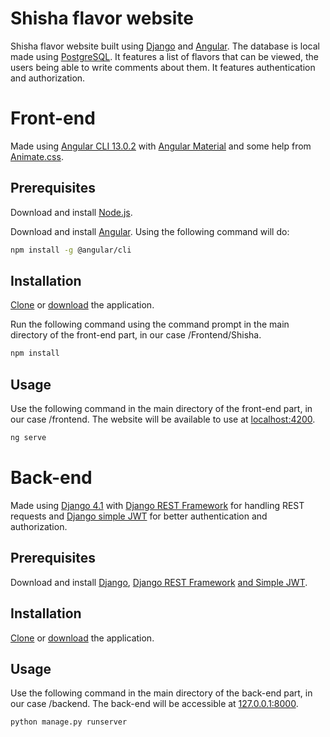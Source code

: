 # Shisha flavor website
Shisha flavor website built using [Django](https://www.djangoproject.com/) and [Angular](https://angular.io/). The database is local made using
[PostgreSQL](https://www.postgresql.org/). It features a list of flavors that can be viewed, the users being able to write comments about them. It features authentication and authorization.



# Front-end
Made using [Angular CLI 13.0.2](https://www.npmjs.com/package/@angular/cli/v/13.0.2) with [Angular Material](https://material.angular.io/) and some help from
[Animate.css](https://animate.style/).

## Prerequisites
Download and install [Node.js](https://nodejs.org/en/download/).

Download and install [Angular](https://angular.io/guide/setup-local). Using the following command will do:

```bash
npm install -g @angular/cli
```

## Installation
[Clone](https://docs.github.com/en/repositories/creating-and-managing-repositories/cloning-a-repository) or [download](https://www.itprotoday.com/development-techniques-and-management/how-do-i-download-files-github) the application.

Run the following command using the command prompt in the main directory of the front-end part, in our case /Frontend/Shisha.

```bash
npm install
```

## Usage
Use the following command in the main directory of the front-end part, in our case /frontend. The website will be available to use at [localhost:4200](http://localhost:4200/).

```bash
ng serve
```


# Back-end
Made using [Django 4.1](https://docs.djangoproject.com/en/4.1/releases/4.1/) with [Django REST Framework](https://www.django-rest-framework.org/) for handling REST requests
and [Django simple JWT](https://django-rest-framework-simplejwt.readthedocs.io/en/latest/) for better authentication and authorization.

## Prerequisites
Download and install [Django](https://www.djangoproject.com/download/), [Django REST Framework](https://www.django-rest-framework.org/#installation) [and Simple JWT](https://django-rest-framework-simplejwt.readthedocs.io/en/latest/getting_started.html).

## Installation
[Clone](https://docs.github.com/en/repositories/creating-and-managing-repositories/cloning-a-repository) or [download](https://www.itprotoday.com/development-techniques-and-management/how-do-i-download-files-github) the application.

## Usage
Use the following command in the main directory of the back-end part, in our case /backend. The back-end will be accessible at [127.0.0.1:8000](http://127.0.0.1:8000/).

```bash
python manage.py runserver
```
